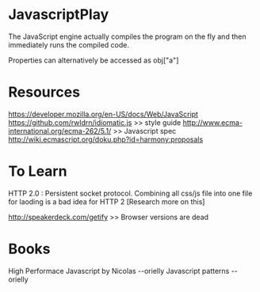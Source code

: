 # JavascriptPlay

The JavaScript engine actually compiles the program on the fly and then immediately runs the compiled code.

Properties can alternatively be accessed as obj["a"]


# Resources
https://developer.mozilla.org/en-US/docs/Web/JavaScript
https://github.com/rwldrn/idiomatic.js                      >> style guide
http://www.ecma-international.org/ecma-262/5.1/             >> Javascript spec
http://wiki.ecmascript.org/doku.php?id=harmony:proposals

# To Learn

HTTP 2.0 : Persistent socket protocol. Combining all css/js file into one file for laoding is a bad idea for HTTP 2 [Research more on this]

http://speakerdeck.com/getify   >> Browser versions are dead


# Books
High Performace Javascript by Nicolas --orielly
Javascript patterns  -- orielly
